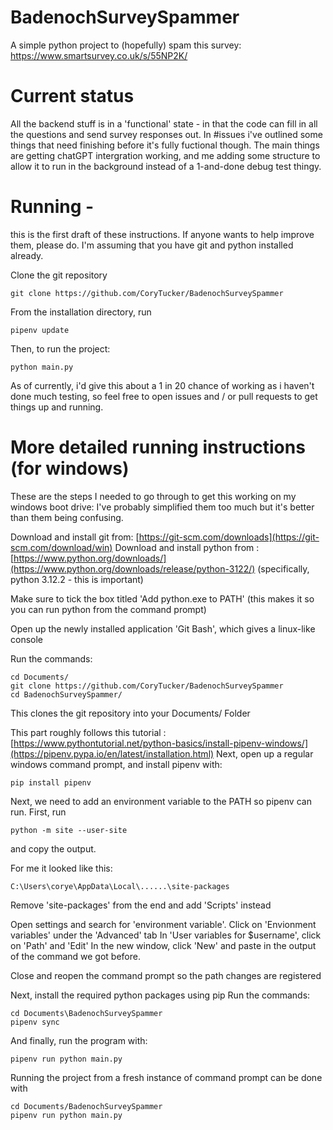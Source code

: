 # BadenochSurveySpammer
A simple python project to (hopefully) spam this survey: https://www.smartsurvey.co.uk/s/55NP2K/

# Current status
All the backend stuff is in a 'functional' state - in that the code can fill in all the questions and send survey responses out. 
In #issues i've outlined some things that need finishing before it's fully fuctional though. The main things are getting chatGPT intergration working, and me adding some structure to allow it to run in the background instead of a 1-and-done debug test thingy.

# Running - 
this is the first draft of these instructions. If anyone wants to help improve them, please do.
I'm assuming that you have git and python installed already.

Clone the git repository
```
git clone https://github.com/CoryTucker/BadenochSurveySpammer
```
From the installation directory, run
```
pipenv update
```
Then, to run the project:
```
python main.py
```
As of currently, i'd give this about a 1 in 20 chance of working as i haven't done much testing, so feel free to open issues and / or pull requests to get things up and running.

# More detailed running instructions (for windows)
These are the steps I needed to go through to get this working on my windows boot drive:
I've probably simplified them too much but it's better than them being confusing.

Download and install git from: [https://git-scm.com/downloads](https://git-scm.com/download/win)
Download and install python from : [https://www.python.org/downloads/](https://www.python.org/downloads/release/python-3122/)
(specifically, python 3.12.2 - this is important)

Make sure to tick the box titled 'Add python.exe to PATH' (this makes it so you can run python from the command prompt)

Open up the newly installed application 'Git Bash', which gives a linux-like console

Run the commands:
```
cd Documents/
git clone https://github.com/CoryTucker/BadenochSurveySpammer
cd BadenochSurveySpammer/
```
This clones the git repository into your Documents/ Folder


This part roughly follows this tutorial : [https://www.pythontutorial.net/python-basics/install-pipenv-windows/](https://pipenv.pypa.io/en/latest/installation.html)
Next, open up a regular windows command prompt, and install pipenv with:
```
pip install pipenv
```

Next, we need to add an environment variable to the PATH so pipenv can run.
First, run
```
python -m site --user-site
```
and copy the output.

For me it looked like this:
```
C:\Users\corye\AppData\Local\......\site-packages
```

Remove 'site-packages' from the end and add 'Scripts' instead


Open settings and search for 'environment variable'.
Click on 'Envionment variables' under the 'Advanced' tab
In 'User variables for $username', click on 'Path' and 'Edit'
In the new window, click 'New' and paste in the output of the command we got before.

Close and reopen the command prompt so the path changes are registered



Next, install the required python packages using pip
Run the commands:
```
cd Documents\BadenochSurveySpammer
pipenv sync
```
And finally, run the program with:
```
pipenv run python main.py
```

Running the project from a fresh instance of command prompt can be done with
```
cd Documents/BadenochSurveySpammer
pipenv run python main.py
```

